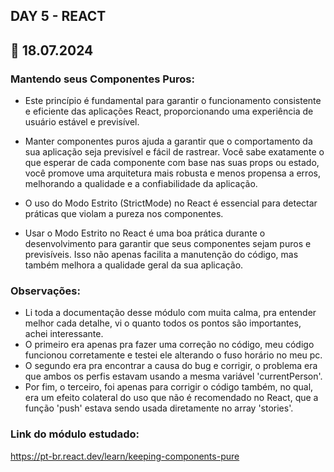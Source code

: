 ## DAY 5 - REACT
## 📅 18.07.2024

### Mantendo seus Componentes Puros:

- Este princípio é fundamental para garantir o funcionamento consistente e eficiente das aplicações React, proporcionando uma experiência de usuário estável e previsível.

- Manter componentes puros ajuda a garantir que o comportamento da sua aplicação seja previsível e fácil de rastrear. Você sabe exatamente o que esperar de cada componente com base nas suas props ou estado, você promove uma arquitetura mais robusta e menos propensa a erros, melhorando a qualidade e a confiabilidade da aplicação.

- O uso do Modo Estrito (StrictMode) no React é essencial para detectar práticas que violam a pureza nos componentes.

- Usar o Modo Estrito no React é uma boa prática durante o desenvolvimento para garantir que seus componentes sejam puros e previsíveis. Isso não apenas facilita a manutenção do código, mas também melhora a qualidade geral da sua aplicação.

### Observações:
- Li toda a documentação desse módulo com muita calma, pra entender melhor cada detalhe, vi o quanto todos os pontos são importantes, achei interessante. 
- O primeiro era apenas pra fazer uma correção no código, meu código funcionou corretamente e testei ele alterando o fuso horário no meu pc.
- O segundo era pra encontrar a causa do bug e corrigir, o problema era que ambos os perfis estavam usando a mesma variável 'currentPerson'.
- Por fim, o terceiro, foi apenas para corrigir o código também, no qual, era um efeito colateral do uso que não é recomendado no React, que a função 'push' estava sendo usada diretamente no array 'stories'.

### Link do módulo estudado:
https://pt-br.react.dev/learn/keeping-components-pure